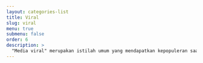 ```yaml
---
layout: categories-list
title: Viral
slug: viral
menu: true
submenu: false
order: 6
description: >
  "Media viral" merupakan istilah umum yang mendapatkan kepopuleran saat kebangkitan cepat jejaring sosial bersamaan dengan kemunduran periklanan dan pemirsa media siar...
---
```

